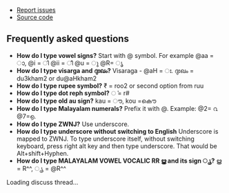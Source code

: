 * <a href="https://gitlab.com/smc/swanalekha/issues">Report issues</a>
* <a href="https://gitlab.com/smc/swanalekha">Source code</a>


## Frequently asked questions

* **How do I type vowel signs?** Start with @ symbol. For example @aa = ാ, @i = ി @ii = ീ @u = ു @R= ൃ
* **How do I type visarga and ദുഃഖം?** Visaraga - @aH = ഃ. ദുഃഖം = du3kham2 or du@aHkham2
* **How do I type rupee symbol?** ₹ = roo2 or second option from ruu
* **How do I type dot reph symbol?** ൎ = r#
* **How do I type old au sign?** kau = ൗ, kou =കൌ
* **How do I type Malayalam numerals?** Prefix it with @. Example: @2= ൨ @7=൭.
* **How do I type ZWNJ?** Use underscore.
* **How do I type underscore without switching to English** Underscore is mapped to ZWNJ. To type underscore itself, without switching keyboard, press right alt key and then type underscore. That would be Alt+shift+Hyphen.
* **How do I type MALAYALAM VOWEL VOCALIC RR ൠ and its sign ൄ?** ൠ = R^^,  ൄ = @R^^

<div id="disqus_thread">Loading discuss thread...</div>
<script>
    var disqus_config = function () {
        this.page.url = 'https://swanalekha.smc.org.in'; // Replace PAGE_URL with your page's canonical URL variable
        this.page.identifier = 'swanalekha-smc-org-in'; // Replace PAGE_IDENTIFIER with your page's unique identifier variable
    };
        (function () { // DON'T EDIT BELOW THIS LINE
            var d = document,
                s = d.createElement('script');
            s.src = 'https://swanalekha.disqus.com/embed.js';
            s.setAttribute('data-timestamp', +new Date());
            (d.head || d.body).appendChild(s);
        })();
</script>
